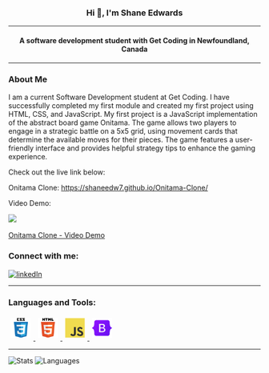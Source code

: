 <h3 align="center">Hi 👋, I'm Shane Edwards</h3>

***

<h4 align="center">A software development student with Get Coding in Newfoundland, Canada</h4>

***

### About Me

I am a current Software Development student at Get Coding. I have successfully completed my first module and created my first project using HTML, CSS, and JavaScript. My first project is a JavaScript implementation of the abstract board game Onitama. The game allows two players to engage in a strategic battle on a 5x5 grid, using movement cards that determine the available moves for their pieces. The game features a user-friendly interface and provides helpful strategy tips to enhance the gaming experience. 

Check out the live link below:

Onitama Clone: https://shaneedw7.github.io/Onitama-Clone/

Video Demo:

<div>
    <a href="https://www.loom.com/share/c0b48dc56f504d3892ebb9d28279a7ce">
      <img style="max-width:300px;" src="https://cdn.loom.com/sessions/thumbnails/c0b48dc56f504d3892ebb9d28279a7ce-with-play.gif">
    </a>
     <a href="https://www.loom.com/share/c0b48dc56f504d3892ebb9d28279a7ce">
      <p>Onitama Clone - Video Demo</p>
    </a>
</div>

### Connect with me:
<a href="https://www.linkedin.com/in/shaneedw/" target="blank"><img align="center" src="https://raw.githubusercontent.com/rahuldkjain/github-profile-readme-generator/master/src/images/icons/Social/linked-in-alt.svg" alt="linkedIn" height="30" width="40" /></a>

***

### Languages and Tools:
<p align="left">
  <a href="https://www.w3schools.com/css/" target="_blank"> 
    <img src="https://raw.githubusercontent.com/devicons/devicon/master/icons/css3/css3-original-wordmark.svg" alt="css3" width="40" height="40" style="padding: 5px; text-decoration: none;" /> 
  </a> 

  <a href="https://www.w3.org/html/" target="_blank"> 
    <img src="https://raw.githubusercontent.com/devicons/devicon/master/icons/html5/html5-original-wordmark.svg" alt="html5" width="40" height="40" style="padding: 5px;" /> 
  </a> 

  <a href="https://www.w3schools.com/js/" target="_blank"> 
    <img src="https://raw.githubusercontent.com/devicons/devicon/master/icons/javascript/javascript-original.svg" alt="javascript" width="40" height="40" style="padding: 5px;" /> 
  </a>
  
<a href="[https://www.w3schools.com/js/](https://www.w3schools.com/bootstrap5/index.php)" target="_blank"> 
    <img src="https://raw.githubusercontent.com/devicons/devicon/master/icons/bootstrap/bootstrap-original.svg" alt="bootstrap" width="40" height="40" style="padding: 5px;" /> 
  </a> 
</p>

***

![Stats](https://github-readme-stats.vercel.app/api?username=ShaneEdw7&show_icons=true&hide=contribs,prs) ![Languages](https://github-readme-stats.vercel.app/api/top-langs/?username=ShaneEdw7&layout=compact)


<!---
ShaneEdw7/ShaneEdw7 is a ✨ special ✨ repository because its `README.md` (this file) appears on your GitHub profile.
You can click the Preview link to take a look at your changes.
--->
